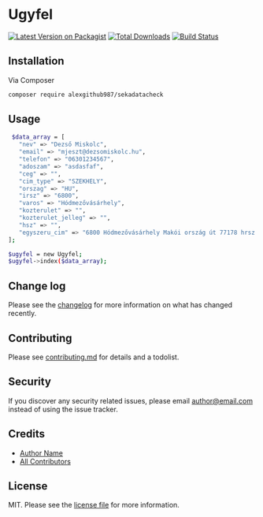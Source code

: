 # Ugyfel

[![Latest Version on Packagist][ico-version]][link-packagist]
[![Total Downloads][ico-downloads]][link-downloads]
[![Build Status][ico-travis]][link-travis]


## Installation

Via Composer

```bash
composer require alexgithub987/sekadatacheck
```

## Usage

```bash
 $data_array = [
   "nev" => "Dezső Miskolc", 
   "email" => "mjeszt@dezsomiskolc.hu", 
   "telefon" => "06301234567", 
   "adoszam" => "asdasfaf", 
   "ceg" => "", 
   "cim_type" => "SZEKHELY", 
   "orszag" => "HU", 
   "irsz" => "6800", 
   "varos" => "Hódmezővásárhely", 
   "kozterulet" => "", 
   "kozterulet_jelleg" => "", 
   "hsz" => "", 
   "egyszeru_cim" => "6800 Hódmezővásárhely Makói ország út 77178 hrsz." 
]; 

$ugyfel = new Ugyfel;
$ugyfel->index($data_array);
```

## Change log

Please see the [changelog](changelog.md) for more information on what has changed recently.


## Contributing

Please see [contributing.md](contributing.md) for details and a todolist.

## Security

If you discover any security related issues, please email author@email.com instead of using the issue tracker.

## Credits

- [Author Name][link-author]
- [All Contributors][link-contributors]

## License

MIT. Please see the [license file](license.md) for more information.

[ico-version]: https://img.shields.io/packagist/v/alexgithub987/ugyfel.svg?style=flat-square
[ico-downloads]: https://img.shields.io/packagist/dt/alexgithub987/ugyfel.svg?style=flat-square
[ico-travis]: https://img.shields.io/travis/alexgithub987/ugyfel/master.svg?style=flat-square
[ico-styleci]: https://styleci.io/repos/12345678/shield

[link-packagist]: https://packagist.org/packages/alexgithub987/ugyfel
[link-downloads]: https://packagist.org/packages/alexgithub987/ugyfel
[link-travis]: https://travis-ci.org/alexgithub987/ugyfel
[link-styleci]: https://styleci.io/repos/12345678
[link-author]: https://github.com/alexgithub987
[link-contributors]: ../../contributors
